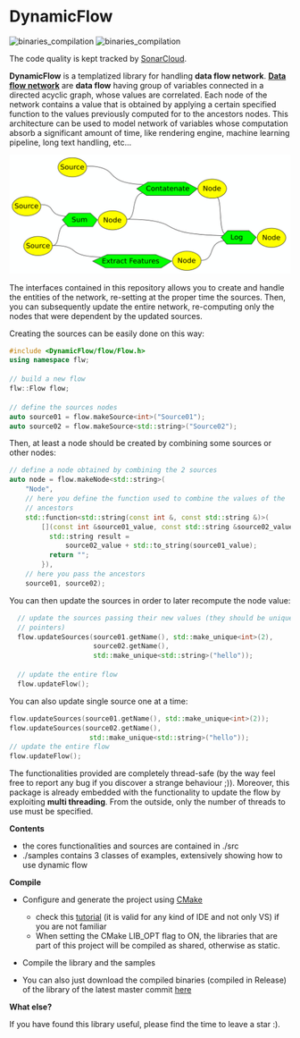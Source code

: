 # DynamicFlow

![binaries_compilation](https://github.com/andreacasalino/DynamicFlow/actions/workflows/installArtifacts.yml/badge.svg)
![binaries_compilation](https://github.com/andreacasalino/DynamicFlow/actions/workflows/runTests.yml/badge.svg)

The code quality is kept tracked by [SonarCloud](https://sonarcloud.io/summary/new_code?id=andreacasalino_DynamicFlow).

**DynamicFlow** is a templatized library for handling **data flow network**.
[**Data flow network**](https://en.wikipedia.org/wiki/Data-flow_diagram) are **data flow** having group of variables connected in a directed acyclic graph, whose values are correlated.
Each node of the network contains a value that is obtained by applying a certain specified function to the values previously computed for to the ancestors nodes.
This architecture can be used to model network of variables whose computation absorb a significant amount of time, like rendering engine, machine learning pipeline, long text handling, etc...

![How a data flow looks like:](Readme-picture.png)

The interfaces contained in this repository allows you to create and handle the entities of the network, re-setting at the proper time the sources.
Then, you can subsequently update the entire network, re-computing only the nodes that were dependent by the updated sources.

Creating the sources can be easily done on this way:

```cpp
#include <DynamicFlow/flow/Flow.h>
using namespace flw;

// build a new flow
flw::Flow flow;

// define the sources nodes
auto source01 = flow.makeSource<int>("Source01");
auto source02 = flow.makeSource<std::string>("Source02");
```

Then, at least a node should be created by combining some sources or other nodes:

```cpp
// define a node obtained by combining the 2 sources
auto node = flow.makeNode<std::string>(
    "Node",
    // here you define the function used to combine the values of the
    // ancestors
    std::function<std::string(const int &, const std::string &)>(
        [](const int &source01_value, const std::string &source02_value) {
          std::string result =
              source02_value + std::to_string(source01_value);
          return "";
        }),
    // here you pass the ancestors
    source01, source02);
```

You can then update the sources in order to later recompute the node value:
```cpp
  // update the sources passing their new values (they should be unique
  // pointers)
  flow.updateSources(source01.getName(), std::make_unique<int>(2),
                     source02.getName(),
                     std::make_unique<std::string>("hello"));

  // update the entire flow
  flow.updateFlow();
```

You can also update single source one at a time:
```cpp 
flow.updateSources(source01.getName(), std::make_unique<int>(2));
flow.updateSources(source02.getName(),
                    std::make_unique<std::string>("hello"));
// update the entire flow
flow.updateFlow();
```

The functionalities provided are completely thread-safe (by the way feel free to report any bug if you discover a strange behaviour ;)).
Moreover, this package is already embedded with the functionality to update the flow by exploiting **multi threading**. From the outside, only the number of threads to use must be specified.

**Contents**

 * the cores functionalities and sources are contained in ./src
 * ./samples contains 3 classes of examples, extensively showing how to use dynamic flow

**Compile**
   
 * Configure and generate the project using [CMake](https://cmake.org)

   * check this [tutorial](https://www.youtube.com/watch?v=LxHV-KNEG3k) (it is valid for any kind of IDE and not only VS) if you are not familiar
   * When setting the CMake LIB_OPT flag to ON, the libraries that are part of this project will be compiled as shared, otherwise as static. 
	  
 * Compile the library and the samples

 * You can also just download the compiled binaries (compiled in Release) of the library of the latest master commit [here](https://github.com/andreacasalino/DynamicFlow/actions) 
 
**What else?**

If you have found this library useful, please find the time to leave a star :).
